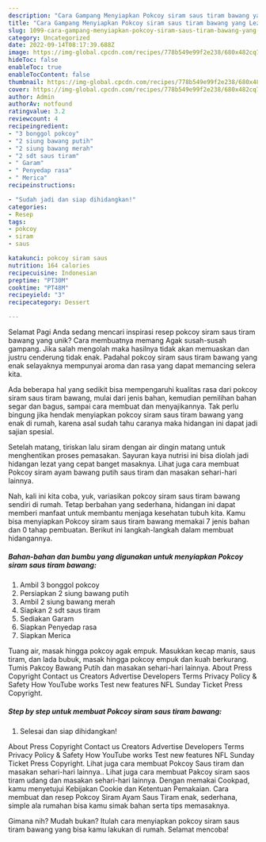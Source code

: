 ```yaml
---
description: "Cara Gampang Menyiapkan Pokcoy siram saus tiram bawang yang Lezat Sekali, Mantap"
title: "Cara Gampang Menyiapkan Pokcoy siram saus tiram bawang yang Lezat Sekali, Mantap"
slug: 1099-cara-gampang-menyiapkan-pokcoy-siram-saus-tiram-bawang-yang-lezat-sekali-mantap
category: Uncategorized
date: 2022-09-14T08:17:39.688Z
image: https://img-global.cpcdn.com/recipes/778b549e99f2e238/680x482cq70/pokcoy-siram-saus-tiram-bawang-foto-resep-utama.jpg
hideToc: false
enableToc: true
enableTocContent: false
thumbnail: https://img-global.cpcdn.com/recipes/778b549e99f2e238/680x482cq70/pokcoy-siram-saus-tiram-bawang-foto-resep-utama.jpg
cover: https://img-global.cpcdn.com/recipes/778b549e99f2e238/680x482cq70/pokcoy-siram-saus-tiram-bawang-foto-resep-utama.jpg
author: Admin
authorAv: notfound
ratingvalue: 3.2
reviewcount: 4
recipeingredient:
- "3 bonggol pokcoy"
- "2 siung bawang putih"
- "2 siung bawang merah"
- "2 sdt saus tiram"
- " Garam"
- " Penyedap rasa"
- " Merica"
recipeinstructions:

- "Sudah jadi dan siap dihidangkan!"
categories:
- Resep
tags:
- pokcoy
- siram
- saus

katakunci: pokcoy siram saus 
nutrition: 164 calories
recipecuisine: Indonesian
preptime: "PT30M"
cooktime: "PT48M"
recipeyield: "3"
recipecategory: Dessert

---
```



Selamat Pagi Anda sedang mencari inspirasi resep pokcoy siram saus tiram bawang yang unik? Cara membuatnya memang Agak susah-susah gampang. Jika salah mengolah maka hasilnya tidak akan memuaskan dan justru cenderung tidak enak. Padahal pokcoy siram saus tiram bawang yang enak selayaknya mempunyai aroma dan rasa yang dapat memancing selera kita.


Ada beberapa hal yang sedikit bisa mempengaruhi kualitas rasa dari pokcoy siram saus tiram bawang, mulai dari jenis bahan, kemudian pemilihan bahan segar dan bagus, sampai cara membuat dan menyajikannya. Tak perlu bingung jika hendak menyiapkan pokcoy siram saus tiram bawang yang enak di rumah, karena asal sudah tahu caranya maka hidangan ini dapat jadi sajian spesial.

Setelah matang, tiriskan lalu siram dengan air dingin matang untuk menghentikan proses pemasakan. Sayuran kaya nutrisi ini bisa diolah jadi hidangan lezat yang cepat banget masaknya. Lihat juga cara membuat Pokcoy siram ayam bawang putih saus tiram dan masakan sehari-hari lainnya.


Nah, kali ini kita coba, yuk, variasikan pokcoy siram saus tiram bawang sendiri di rumah. Tetap berbahan yang sederhana, hidangan ini dapat memberi manfaat untuk membantu menjaga kesehatan tubuh kita. Kamu bisa menyiapkan Pokcoy siram saus tiram bawang memakai 7 jenis bahan dan 0 tahap pembuatan. Berikut ini langkah-langkah dalam membuat hidangannya.

<!--inarticleads1-->

##### Bahan-bahan dan bumbu yang digunakan untuk menyiapkan Pokcoy siram saus tiram bawang:

1. Ambil 3 bonggol pokcoy
1. Persiapkan 2 siung bawang putih
1. Ambil 2 siung bawang merah
1. Siapkan 2 sdt saus tiram
1. Sediakan  Garam
1. Siapkan  Penyedap rasa
1. Siapkan  Merica


Tuang air, masak hingga pokcoy agak empuk. Masukkan kecap manis, saus tiram, dan lada bubuk, masak hingga pokcoy empuk dan kuah berkurang. Tumis Pakcoy Bawang Putih dan masakan sehari-hari lainnya. About Press Copyright Contact us Creators Advertise Developers Terms Privacy Policy &amp; Safety How YouTube works Test new features NFL Sunday Ticket Press Copyright. 

<!--inarticleads2-->

##### Step by step untuk membuat Pokcoy siram saus tiram bawang:


1. Selesai dan siap dihidangkan!

About Press Copyright Contact us Creators Advertise Developers Terms Privacy Policy &amp; Safety How YouTube works Test new features NFL Sunday Ticket Press Copyright. Lihat juga cara membuat Pokcoy Saus tiram dan masakan sehari-hari lainnya.. Lihat juga cara membuat Pakcoy siram saos tiram udang dan masakan sehari-hari lainnya. Dengan memakai Cookpad, kamu menyetujui Kebijakan Cookie dan Ketentuan Pemakaian. Cara membuat dan resep Pokcoy Siram Ayam Saus Tiram enak, sederhana, simple ala rumahan bisa kamu simak bahan serta tips memasaknya. 

Gimana nih? Mudah bukan? Itulah cara menyiapkan pokcoy siram saus tiram bawang yang bisa kamu lakukan di rumah. Selamat mencoba!
